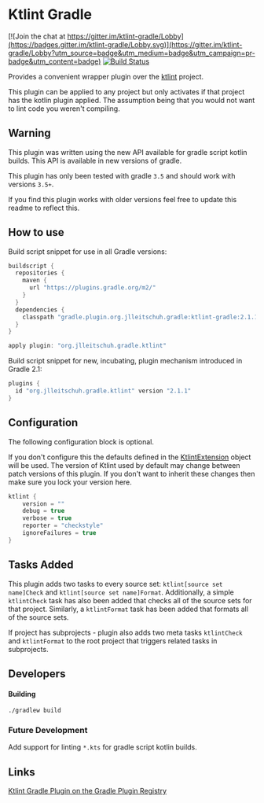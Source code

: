 # Ktlint Gradle

[![Join the chat at https://gitter.im/ktlint-gradle/Lobby](https://badges.gitter.im/ktlint-gradle/Lobby.svg)](https://gitter.im/ktlint-gradle/Lobby?utm_source=badge&utm_medium=badge&utm_campaign=pr-badge&utm_content=badge)
[![Build Status](https://travis-ci.org/JLLeitschuh/ktlint-gradle.svg?branch=master)](https://travis-ci.org/JLLeitschuh/ktlint-gradle)

Provides a convenient wrapper plugin over the [ktlint](https://github.com/shyiko/ktlint) project.

This plugin can be applied to any project but only activates if that project has the kotlin plugin applied.
The assumption being that you would not want to lint code you weren't compiling.

## Warning

This plugin was written using the new API available for gradle script kotlin builds.
This API is available in new versions of gradle.

This plugin has only been tested with gradle `3.5` and should work with versions `3.5+`.

If you find this plugin works with older versions feel free to update this readme to reflect this.


## How to use

Build script snippet for use in all Gradle versions:
```groovy
buildscript {
  repositories {
    maven {
      url "https://plugins.gradle.org/m2/"
    }
  }
  dependencies {
    classpath "gradle.plugin.org.jlleitschuh.gradle:ktlint-gradle:2.1.1"
  }
}

apply plugin: "org.jlleitschuh.gradle.ktlint"

```

Build script snippet for new, incubating, plugin mechanism introduced in Gradle 2.1:
```groovy
plugins {
  id "org.jlleitschuh.gradle.ktlint" version "2.1.1"
}
```

## Configuration
The following configuration block is optional.

If you don't configure this the defaults defined in the [KtlintExtension](src/main/kotlin/org/jlleitschuh/gradle/ktlint/KtlintExtension.kt) object will be used.
The version of Ktlint used by default may change between patch versions of this plugin. If you don't want to inherit these changes then make sure you lock your version here.
```groovy
ktlint {
    version = ""
    debug = true
    verbose = true
    reporter = "checkstyle"
    ignoreFailures = true
}
```

## Tasks Added

This plugin adds two tasks to every source set: `ktlint[source set name]Check` and `ktlint[source set name]Format`.
Additionally, a simple `ktlintCheck` task has also been added that checks all of the source sets for that project.
Similarly, a `ktlintFormat` task has been added that formats all of the source sets.

If project has subprojects - plugin also adds two meta tasks `ktlintCheck` and `ktlintFormat` to the root project that 
triggers related tasks in subprojects.


## Developers

#### Building

`./gradlew build`

### Future Development

Add support for linting `*.kts` for gradle script kotlin builds.

## Links

[Ktlint Gradle Plugin on the Gradle Plugin Registry](https://plugins.gradle.org/plugin/org.jlleitschuh.gradle.ktlint)

